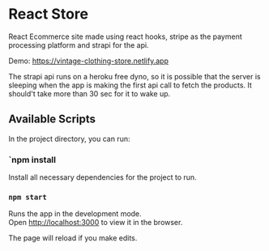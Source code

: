 # React Store
React Ecommerce site made using react hooks, stripe as the payment processing platform and strapi for the api. 

Demo: https://vintage-clothing-store.netlify.app

The strapi api runs on a heroku free dyno, so it is possible that the server is sleeping when the app is making the first api call to fetch the products. It should't take more than 30 sec for it to wake up.

## Available Scripts

In the project directory, you can run:
### `npm install

Install all necessary dependencies for the project to run.

### `npm start`

Runs the app in the development mode.<br />
Open [http://localhost:3000](http://localhost:3000) to view it in the browser.

The page will reload if you make edits.
